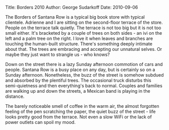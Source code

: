 Title: Borders 2010
Author: George Sudarkoff
Date: 2010-09-06

The Borders of Santana Row is a typical big book store with typical clientele. Adrienne and I are sitting on the second-floor terrace of the store. People on the terrace talk quietly. The terrace is not too big but it is not too small either. It's bracketed by a couple of trees on both sides - an ivi on the left and a palm tree on the right. I love it when leaves and branches are touching the human-built structure. There's something deeply intimate about that. The trees are embracing and accepting our unnatural selves. Or maybe they just want to strangle us - who knows?

Down on the street there is a lazy Sunday afternoon commotion of cars and people. Santana Row is a busy place on any day, but is certainly so on a Sunday afternoon. Nonetheless, the buzz of the street is somehow subdued and absorbed by the plentiful trees. The occasional truck disturbs this semi-quietness and then everything's back to normal. Couples and families are walking up and down the streets, a Mexican band is playing in the distance.

The barely noticeable smell of coffee in the warm air, the almost forgotten feeling of the pen scratching the paper, the quiet buzz of the street - life looks pretty good from the terrace. Not even a slow WiFi or the lack of power outlets can spoil my mood.
